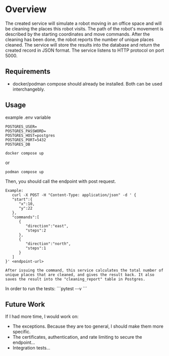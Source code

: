 # Overview

The created service will simulate a robot moving in an office space
and will be cleaning the places this robot visits. The path of the robot's movement is
described by the starting coordinates and move commands. After the cleaning has
been done, the robot reports the number of unique places cleaned. The service will
store the results into the database and return the created record in JSON format. The
service listens to HTTP protocol on port 5000.

## Requirements
- docker/podman compose should already be installed. 
Both can be used interchangebly.

## Usage
example .env variable
```
POSTGRES_USER=
POSTGRES_PASSWORD=
POSTGRES_HOST=postgres
POSTGRES_PORT=5432
POSTGRES_DB
```

```
docker compose up
```
or 
```
podman compose up
```

Then, you should call the endpoint with post request.
```
Example:
   curl -X POST -H "Content-Type: application/json" -d ' {
   "start":{
      "x":10,
      "y":22
   },
   "commands":[
      {
         "direction":"east",
         "steps":2
      },
      {
         "direction":"north",
         "steps":1
      }
   ]
}' <endpoint-url>

After issuing the command, this service calculates the total number of unique places that are cleaned, and gives the result back. It also saves the result into the "cleaning_report" table in Postgres.

```
In order to run the tests:
´´´pytest --v ´´´

## Future Work
If I had more time, I would work on:
- The exceptions. Because they are too general, I should make them more specific.
- The certificates, authentication, and rate limiting to secure the endpoint...
- Integration tests...
